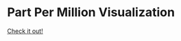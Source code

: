 # Part Per Million Visualization


<a href="https://codepen.io/Stonehouse/pen/QWyZmQV" target="_blank">Check it out!</a>
